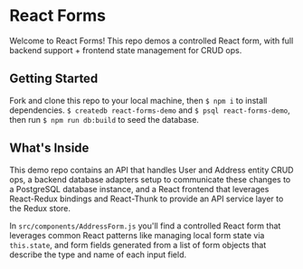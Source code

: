 # React Forms

Welcome to React Forms! This repo demos a controlled React form, with full backend support + frontend state management for CRUD ops.

## Getting Started

Fork and clone this repo to your local machine, then `$ npm i` to install dependencies. `$ createdb react-forms-demo` and `$ psql react-forms-demo`, then run `$ npm run db:build` to seed the database.

## What's Inside

This demo repo contains an API that handles User and Address entity CRUD ops, a backend database adapters setup to communicate these changes to a PostgreSQL database instance, and a React frontend that leverages React-Redux bindings and React-Thunk to provide an API service layer to the Redux store.

In `src/components/AddressForm.js` you'll find a controlled React form that leverages common React patterns like managing local form state via `this.state`, and form fields generated from a list of form objects that describe the type and name of each input field.
